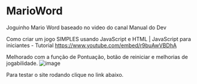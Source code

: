 # MarioWord
 Joguinho Mario Word baseado no video do canal Manual do Dev
 
 Como criar um jogo SIMPLES usando JavaScript e HTML | JavaScript para iniciantes - Tutorial
 https://www.youtube.com/embed/r9buAwVBDhA
 
 Melhorado com a função de Pontuação, botão de reiniciar e melhorias de jogabilidade.
 ![image](https://user-images.githubusercontent.com/107484851/188705190-21c39621-f2e6-48b5-bf7c-5f0642e7987b.png)
 
 Para testar o site rodando clique no link abaixo.

